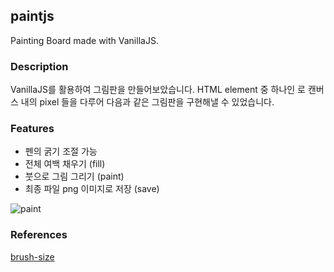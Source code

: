 ## paintjs
Painting Board made with VanillaJS.

### Description
VanillaJS를 활용하여 그림판을 만들어보았습니다. HTML element 중 하나인 <canvas>로 캔버스 내의 pixel 들을 다루어 다음과 같은 그림판을 구현해낼 수 있었습니다.   

### Features
* 펜의 굵기 조절 가능
* 전체 여백 채우기 (fill)
* 붓으로 그림 그리기 (paint)
* 최종 파일 png 이미지로 저장 (save)

![paint](https://user-images.githubusercontent.com/95459711/160237806-cd5036da-1664-47fc-825f-ac061d214695.jpg)
  
### References
[brush-size](https://www.w3schools.com/tags/att_input_type_range.asp)
